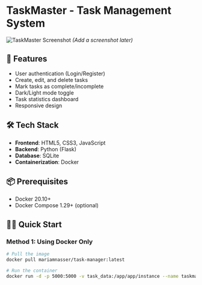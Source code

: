 # TaskMaster - Task Management System

![TaskMaster Screenshot](screenshots/app-preview.png) *(Add a screenshot later)*

## 🚀 Features
- User authentication (Login/Register)
- Create, edit, and delete tasks
- Mark tasks as complete/incomplete
- Dark/Light mode toggle
- Task statistics dashboard
- Responsive design

## 🛠️ Tech Stack
- **Frontend**: HTML5, CSS3, JavaScript
- **Backend**: Python (Flask)
- **Database**: SQLite
- **Containerization**: Docker

## 📦 Prerequisites
- Docker 20.10+
- Docker Compose 1.29+ (optional)

## 🏃‍♂️ Quick Start

### Method 1: Using Docker Only
```bash
# Pull the image
docker pull mariamnasser/task-manager:latest

# Run the container
docker run -d -p 5000:5000 -v task_data:/app/app/instance --name taskmaster mariamnasser/task-manager
